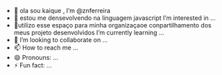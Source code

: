 - 👋 ola sou kaique , I’m @znferreira
- 👀  estou me densevolvendo na linguagem javascript I’m interested in ...
- 🌱utilizo esse espaço para minha organizaçaoe conpartilhamento dos meus projeto desenvolvidos I’m currently learning ...
- 💞️ I’m looking to collaborate on ...
- 📫 How to reach me ...
- 😄 Pronouns: ...
- ⚡ Fun fact: ...

<!---
znferreira/znferreira is a ✨ special ✨ repository because its `README.md` (this file) appears on your GitHub profile.
You can click the Preview link to take a look at your changes.
--->

